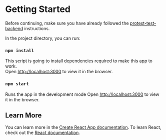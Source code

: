 
# Getting Started

Before continuing, make sure you have already followed the [protest-test-backend](https://github.com/jmrona/protected-test-backend) instructions.

In the project directory, you can run:

### `npm install`

This script is going to install dependencies required to make this app to work.\
Open [http://localhost:3000](http://localhost:3000) to view it in the browser.

### `npm start`

Runs the app in the development mode
Open [http://localhost:3000](http://localhost:3000) to view it in the browser.
## Learn More

You can learn more in the [Create React App documentation](https://facebook.github.io/create-react-app/docs/getting-started).
To learn React, check out the [React documentation](https://reactjs.org/).
